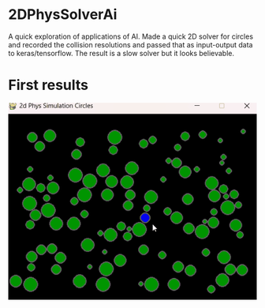 # 2DPhysSolverAi
A quick exploration of applications of AI. Made a quick 2D solver for circles and recorded the collision resolutions and passed that as input-output data to keras/tensorflow. The result is a slow solver but it looks believable.

# First results
![Gif AI solver](https://github.com/arget4me/2DPhysSolverAi/blob/main/screenshots/Phys2dAI.gif)
